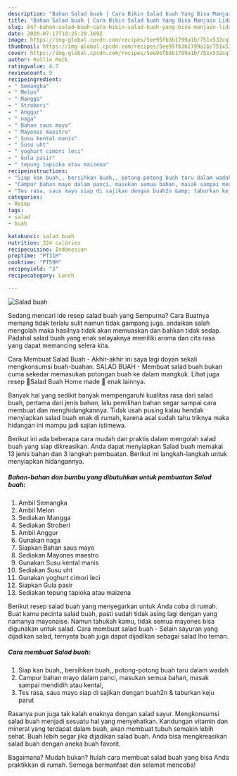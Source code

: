 ```yaml
---
description: "Bahan Salad buah | Cara Bikin Salad buah Yang Bisa Manjain Lidah"
title: "Bahan Salad buah | Cara Bikin Salad buah Yang Bisa Manjain Lidah"
slug: 847-bahan-salad-buah-cara-bikin-salad-buah-yang-bisa-manjain-lidah
date: 2020-07-17T18:25:20.169Z
image: https://img-global.cpcdn.com/recipes/5ee95fb3b1799a1b/751x532cq70/salad-buah-foto-resep-utama.jpg
thumbnail: https://img-global.cpcdn.com/recipes/5ee95fb3b1799a1b/751x532cq70/salad-buah-foto-resep-utama.jpg
cover: https://img-global.cpcdn.com/recipes/5ee95fb3b1799a1b/751x532cq70/salad-buah-foto-resep-utama.jpg
author: Hallie Mack
ratingvalue: 4.7
reviewcount: 9
recipeingredient:
- " Semangka"
- " Melon"
- " Mangga"
- " Stroberi"
- " Anggur"
- " naga"
- " Bahan saus mayo"
- " Mayones maestro"
- " Susu kental manis"
- " Susu uht"
- " yoghurt cimori leci"
- " Gula pasir"
- " tepung tapioka atau maizena"
recipeinstructions:
- "Siap kan buah,, bersihkan buah,, potong-potong buah taru dalam wadah"
- "Campur bahan mayo dalam panci, masukan semua bahan, masak sampai mendidih atau kental,"
- "Tes rasa, saus mayo siap di sajikan dengan buah2n &amp; taburkan keju parut"
categories:
- Resep
tags:
- salad
- buah

katakunci: salad buah 
nutrition: 224 calories
recipecuisine: Indonesian
preptime: "PT31M"
cooktime: "PT59M"
recipeyield: "3"
recipecategory: Lunch

---
```



![Salad buah](https://img-global.cpcdn.com/recipes/5ee95fb3b1799a1b/751x532cq70/salad-buah-foto-resep-utama.jpg)

Sedang mencari ide resep salad buah yang Sempurna? Cara Buatnya memang tidak terlalu sulit namun tidak gampang juga. andaikan salah mengolah maka hasilnya tidak akan memuaskan dan bahkan tidak sedap. Padahal salad buah yang enak selayaknya memiliki aroma dan cita rasa yang dapat memancing selera kita.

Cara Membuat Salad Buah - Akhir-akhir ini saya lagi doyan sekali mengkonsumsi buah-buahan. SALAD BUAH - Membuat salad buah bukan cuma sekedar memasukan potongan buah ke dalam mangkuk. Lihat juga resep 🍓Salad Buah Home made 🍇 enak lainnya.

Banyak hal yang sedikit banyak mempengaruhi kualitas rasa dari salad buah, pertama dari jenis bahan, lalu pemilihan bahan segar sampai cara membuat dan menghidangkannya. Tidak usah pusing kalau hendak menyiapkan salad buah enak di rumah, karena asal sudah tahu triknya maka hidangan ini mampu jadi sajian istimewa.


Berikut ini ada beberapa cara mudah dan praktis dalam mengolah salad buah yang siap dikreasikan. Anda dapat menyiapkan Salad buah memakai 13 jenis bahan dan 3 langkah pembuatan. Berikut ini langkah-langkah untuk menyiapkan hidangannya.

<!--inarticleads1-->

##### Bahan-bahan dan bumbu yang dibutuhkan untuk pembuatan Salad buah:

1. Ambil  Semangka
1. Ambil  Melon
1. Sediakan  Mangga
1. Sediakan  Stroberi
1. Ambil  Anggur
1. Gunakan  naga
1. Siapkan  Bahan saus mayo
1. Sediakan  Mayones maestro
1. Gunakan  Susu kental manis
1. Sediakan  Susu uht
1. Gunakan  yoghurt cimori leci
1. Siapkan  Gula pasir
1. Sediakan  tepung tapioka atau maizena


Berikut resep salad buah yang menyegarkan untuk Anda coba di rumah. Buat kamu pecinta salad buah, pasti sudah tidak asing lagi dengan yang namanya mayonaise. Namun tahukah kamu, tidak semua mayones bisa digunakan untuk salad. Cara membuat salad buah - Selain sayuran yang dijadikan salad, ternyata buah juga dapat dijadikan sebagai salad lho teman. 

<!--inarticleads2-->

##### Cara membuat Salad buah:

1. Siap kan buah,, bersihkan buah,, potong-potong buah taru dalam wadah
1. Campur bahan mayo dalam panci, masukan semua bahan, masak sampai mendidih atau kental,
1. Tes rasa, saus mayo siap di sajikan dengan buah2n &amp; taburkan keju parut


Rasanya pun juga tak kalah enaknya dengan salad sayur. Mengkonsumsi salad buah menjadi sesuatu hal yang menyehatkan. Kandungan vitamin dan mineral yang terdapat dalam buah, akan membuat tubuh semakin lebih sehat. Buah lebih segar jika dijadikan salad buah. Anda bisa mengkreasikan salad buah dengan aneka buah favorit. 

Bagaimana? Mudah bukan? Itulah cara membuat salad buah yang bisa Anda praktikkan di rumah. Semoga bermanfaat dan selamat mencoba!
